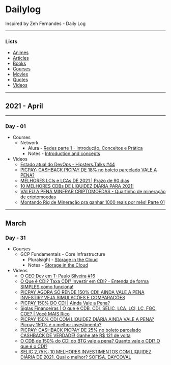# Dailylog

Inspired by Zeh Fernandes - Daily Log

---
### Lists

- [Animes](./lists/animes/animes.md)
- [Articles](./lists/articles/articles.md)
- [Books](./lists/books/books.md)
- [Courses](./lists/courses/courses.md)
- [Movies](./lists/movies/movies.md)
- [Quotes](./lists/quotes/quotes.md)
- [Videos](./lists/videos/videos.md)

---
## 2021 - April

---

### Day - 01

  - Courses
    - Network
      - Alura - [Redes parte 1 - Introdução, Conceitos e Prática](https://cursos.alura.com.br/course/redes-introducao)
      - Notes - [Introduction and concepts](./lists/courses/network/01-introduction_concepts.md)
  - Vídeos
    - [Estado atual do DevOps - Hipsters.Talks #44](https://www.youtube.com/watch?v=9l-mwn0FLPE)
    - [PICPAY: CASHBACK PICPAY DE 18% no boleto parcelado VALE A PENA?](https://www.youtube.com/watch?v=nk5jzrXXYKQ&t=5s)
    - [MELHORES LCIs e LCAs DE 2021 | Prazo de 90 dias](https://www.youtube.com/watch?v=aCMYRZx_QpI)
    - [10 MELHORES CDBs DE LIQUIDEZ DIÁRIA PARA 2021!](https://www.youtube.com/watch?v=1lSnGuGxOwQ)
    - [VALEU A PENA MINERAR CRIPTOMOEDAS - Quartinho de mineração de criptomoedas](https://www.youtube.com/watch?v=h1TTkDgS-Sk)
    - [Montando Rig de Mineração pra ganhar 1000 reais por mês! Parte 01](https://www.youtube.com/watch?v=4RGXAjSuG-E&t=2589s)

---

## March

### Day - 31
  - Courses
    - GCP Fundamentals - Core Infrastructure
      - Pluralsight - [Storage in the Cloud](https://app.pluralsight.com/course-player?clipId=4be08be0-8cc5-472c-a8bd-e01c4b7c386b)
      - Notes - [Storage in the Cloud](./lists/courses/gcp_fundamentals_core_infrastructure/04-storage-in-the-cloud.md)
  - Vídeos
    - [O CEO Dev em T: Paulo Silveira #16](https://www.youtube.com/watch?v=mvOYPGTHMUU)
    - [O Que é CDI? Taxa CDI? Investir em CDI? - Entenda de forma SIMPLES como funciona!](https://www.youtube.com/watch?v=KuoeirjSEUg)
    - [PICPAY AGORA SÓ RENDE 150% CDI! AINDA VALE A PENA INVESTIR? VEJA SIMULAÇÕES E COMPARAÇÕES](https://www.youtube.com/watch?v=65S63HKElc8)
    - [PICPAY 150% DO CDI | Ainda Vale a Pena?](https://www.youtube.com/watch?v=G0cdUb-Iys4)
    - [Siglas Financeiras | O que é CDB, CDI, SELIC, LCA, LCI, LC, FGC, COE? | Você MAIS Rico](https://www.youtube.com/watch?v=YFtVqRts-Ic)
    - [PICPAY 150% CDI COM LIQUIDEZ DIÁRIA AINDA VALE A PENA? Picpay 150% é o melhor investimento?](https://www.youtube.com/watch?v=H7rM6qhQG2g)
    - [PICPAY: CASHBACK PICPAY DE 25% no boleto parcelado CASHBACK DE VERDADE! Ganhe até R$ 121 de volta](https://www.youtube.com/watch?v=4Iz2sDBbHyg)
    - [O CDB de 150% do CDI do BTG vale a pena? Quanto vale o CDI? O que é o CDI?](https://www.youtube.com/watch?v=mg7RPEF_CTg)
    - [SELIC 2,75%: 10 MELHORES INVESTIMENTOS COM LIQUIDEZ DIÁRIA DE 2021. Qual o melhor? SOFISA, DAYCOVAL](https://www.youtube.com/watch?v=wE-KVhJG1Sg)




